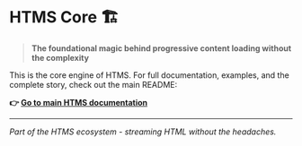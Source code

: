 # HTMS Core 🏗️

> **The foundational magic behind progressive content loading without the complexity**

This is the core engine of HTMS. For full documentation, examples, and the complete story, check out the main README:

**👉 [Go to main HTMS documentation](https://github.com/skarab42/htms)**

---

*Part of the HTMS ecosystem - streaming HTML without the headaches.*
